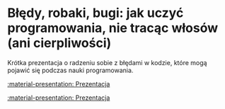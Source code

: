 # Błędy, robaki, bugi: jak uczyć programowania, nie tracąc włosów (ani cierpliwości)

Krótka prezentacja o radzeniu sobie z błędami w kodzie, które mogą pojawić się podczas nauki programowania.

[:material-presentation: Prezentacja](../assets/Błędy%20robaki%20bugi.pdf)

[:material-presentation: Prezentacja](../assets/Błędy,%20robaki,%20bugi.pptx)
